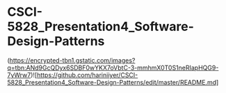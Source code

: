 # CSCI-5828_Presentation4_Software-Design-Patterns


(https://encrypted-tbn1.gstatic.com/images?q=tbn:ANd9GcQDyx6SDBF0wYKX7oVbtC-3-mmhmX0T0S1neRIapHQG9-7yWrw7)![https://github.com/hariniiyer/CSCI-5828_Presentation4_Software-Design-Patterns/edit/master/README.md]
